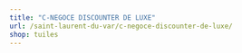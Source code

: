 ```yaml
---
title: "C-NEGOCE DISCOUNTER DE LUXE"
url: /saint-laurent-du-var/c-negoce-discounter-de-luxe/
shop: tuiles
---
```

